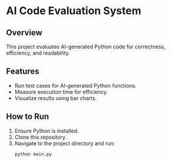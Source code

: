 # AI Code Evaluation System

## Overview
This project evaluates AI-generated Python code for correctness, efficiency, and readability.

## Features
- Run test cases for AI-generated Python functions.
- Measure execution time for efficiency.
- Visualize results using bar charts.

## How to Run
1. Ensure Python is installed.
2. Clone this repository.
3. Navigate to the project directory and run:
   ```bash
   python main.py

